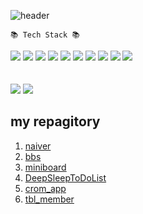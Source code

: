 ![header](https://capsule-render.vercel.app/api?type=waving&color=auto&height=300&section=header&text=HongDawww&fontSize=90&animation=fadeIn&fontAlignY=38&desc=&descAlignY=51&descAlign=62)




	📚 Tech Stack 📚

  
<div>
  <img src="https://img.shields.io/badge/html5-E34F26?style=for-the-badge&logo=html5&logoColor=white"> 
  <img src="https://img.shields.io/badge/css-1572B6?style=for-the-badge&logo=css3&logoColor=white">
  <img src="https://img.shields.io/badge/github-181717?style=for-the-badge&logo=github&logoColor=white">
  <img src="https://img.shields.io/badge/PHP-777BB4?style=for-the-badge&logo=php&logoColor=white">
  <img src="https://img.shields.io/badge/Figma-F24E1E?style=for-the-badge&logo=Figma&logoColor=white">
  <img src="https://img.shields.io/badge/Slack-4A154B?style=for-the-badge&logo=Slack&logoColor=white">
  <img src="https://img.shields.io/badge/Notion-000000?style=for-the-badge&logo=Slack&logoColor=black">
  <img src="https://img.shields.io/badge/VisualStudio-5C2D91?style=for-the-badge&logo=Slack&logoColor=white">
  <img src="https://img.shields.io/badge/javascript-F7DF1E?style=for-the-badge&logo=javascript&logoColor=black">
  <img src="https://img.shields.io/badge/mariaDB-003545?style=for-the-badge&logo=mariaDB&logoColor=white">
</div>
<br>
<br>
<div>
  <img src="https://github-readme-stats.vercel.app/api/top-langs/?username=HongDawww&layout=compact">
  <img src="https://github-readme-stats.vercel.app/api?username=HongDawww&show_icons=true">
</div>


 ## my repagitory
1. [naiver](https://github.com/HongDawww/naiver.git)
2. [bbs](https://github.com/HongDawww/bbs.git)
3. [miniboard](https://github.com/HongDawww/miniboard.git)
4. [DeepSleepToDoList](https://github.com/HongDawww/DeepSleepToDoList.git)
5. [crom_app](https://github.com/HongDawww/crom_app_1.git)
6. [tbl_member](https://github.com/HongDawww/tbl_member_.git)


   





